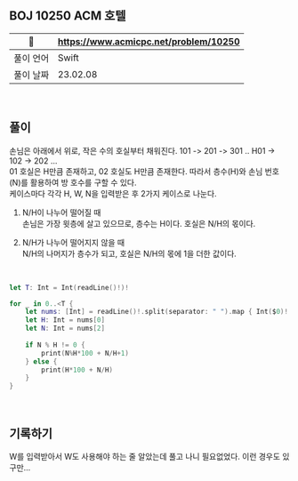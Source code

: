 ## BOJ 10250 ACM 호텔

|🔗|https://www.acmicpc.net/problem/10250|
|---|---|
|풀이 언어|Swift|
|풀이 날짜|23.02.08|

</br>


##  풀이

손님은 아래에서 위로, 작은 수의 호실부터 채워진다. 101 -> 201 -> 301 .. H01 -> 102 -> 202 ... </br>
01 호실은 H만큼 존재하고, 02 호실도 H만큼 존재한다. 따라서 층수(H)와 손님 번호(N)를 활용하여 방 호수를 구할 수 있다. </br>
케이스마다 각각 H, W, N을 입력받은 후 2가지 케이스로 나눈다. </br>
 
 1. N/H이 나누어 떨어질 때 </br>
 손님은 가장 윗층에 살고 있으므로, 층수는 H이다. 호실은 N/H의 몫이다. </br>
 
 2. N/H가 나누어 떨어지지 않을 때 </br>
 N/H의 나머지가 층수가 되고, 호실은 N/H의 몫에 1을 더한 값이다.
 
 </br>

```Swift
let T: Int = Int(readLine()!)!

for _ in 0..<T {
    let nums: [Int] = readLine()!.split(separator: " ").map { Int($0)! }
    let H: Int = nums[0]
    let N: Int = nums[2]
    
    if N % H != 0 {
        print(N%H*100 + N/H+1)
    } else {
        print(H*100 + N/H)
    }
}
```
</br>

## 기록하기
W를 입력받아서 W도 사용해야 하는 줄 알았는데 풀고 나니 필요없었다. 이런 경우도 있구만...
